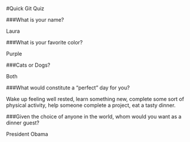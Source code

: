 #Quick Git Quiz

###What is your name?

Laura

###What is your favorite color?

Purple

###Cats or Dogs?

Both

###What would constitute a “perfect” day for you?

Wake up feeling well rested, learn something new, complete some sort of physical activity, help someone complete a project, eat a tasty dinner. 

###Given the choice of anyone in the world, whom would you want as a dinner guest?

President Obama
